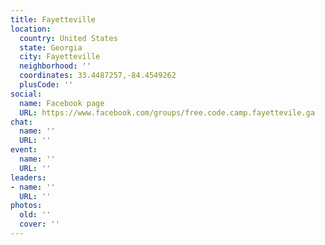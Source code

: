 ```yaml
---
title: Fayetteville
location:
  country: United States
  state: Georgia
  city: Fayetteville
  neighborhood: ''
  coordinates: 33.4487257,-84.4549262
  plusCode: ''
social:
  name: Facebook page
  URL: https://www.facebook.com/groups/free.code.camp.fayettevile.ga
chat:
  name: ''
  URL: ''
event:
  name: ''
  URL: ''
leaders:
- name: ''
  URL: ''
photos:
  old: ''
  cover: ''
---
```


